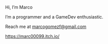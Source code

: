 Hi, I’m Marco

I’m a programmer and a GameDev enthusiastic.

Reach me at marcogomezf@gmail.com

https://marc00099.itch.io/
